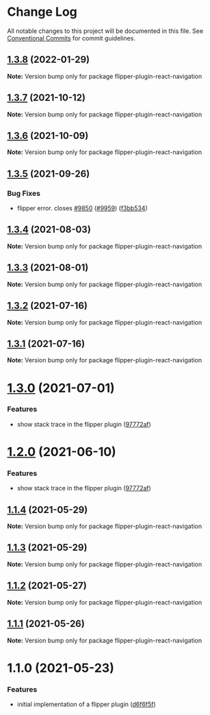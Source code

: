 # Change Log

All notable changes to this project will be documented in this file.
See [Conventional Commits](https://conventionalcommits.org) for commit guidelines.

## [1.3.8](https://github.com/react-navigation/react-navigation/compare/flipper-plugin-react-navigation@1.3.7...flipper-plugin-react-navigation@1.3.8) (2022-01-29)

**Note:** Version bump only for package flipper-plugin-react-navigation





## [1.3.7](https://github.com/react-navigation/react-navigation/compare/flipper-plugin-react-navigation@1.3.6...flipper-plugin-react-navigation@1.3.7) (2021-10-12)

**Note:** Version bump only for package flipper-plugin-react-navigation





## [1.3.6](https://github.com/react-navigation/react-navigation/compare/flipper-plugin-react-navigation@1.3.5...flipper-plugin-react-navigation@1.3.6) (2021-10-09)

**Note:** Version bump only for package flipper-plugin-react-navigation





## [1.3.5](https://github.com/react-navigation/react-navigation/compare/flipper-plugin-react-navigation@1.3.4...flipper-plugin-react-navigation@1.3.5) (2021-09-26)


### Bug Fixes

* flipper error. closes [#9850](https://github.com/react-navigation/react-navigation/issues/9850)  ([#9959](https://github.com/react-navigation/react-navigation/issues/9959)) ([f3bb534](https://github.com/react-navigation/react-navigation/commit/f3bb53401804bb93ea83c97752f0644e77db736e))





## [1.3.4](https://github.com/react-navigation/react-navigation/compare/flipper-plugin-react-navigation@1.3.3...flipper-plugin-react-navigation@1.3.4) (2021-08-03)

**Note:** Version bump only for package flipper-plugin-react-navigation





## [1.3.3](https://github.com/react-navigation/react-navigation/compare/flipper-plugin-react-navigation@1.3.2...flipper-plugin-react-navigation@1.3.3) (2021-08-01)

**Note:** Version bump only for package flipper-plugin-react-navigation





## [1.3.2](https://github.com/react-navigation/react-navigation/compare/flipper-plugin-react-navigation@1.3.1...flipper-plugin-react-navigation@1.3.2) (2021-07-16)

**Note:** Version bump only for package flipper-plugin-react-navigation





## [1.3.1](https://github.com/react-navigation/react-navigation/compare/flipper-plugin-react-navigation@1.3.0...flipper-plugin-react-navigation@1.3.1) (2021-07-16)

**Note:** Version bump only for package flipper-plugin-react-navigation





# [1.3.0](https://github.com/react-navigation/react-navigation/compare/flipper-plugin-react-navigation@1.1.4...flipper-plugin-react-navigation@1.3.0) (2021-07-01)


### Features

* show stack trace in the flipper plugin ([97772af](https://github.com/react-navigation/react-navigation/commit/97772affa3c8f26489f0bdbfb6872ef4377b8ed1))





# [1.2.0](https://github.com/react-navigation/react-navigation/compare/flipper-plugin-react-navigation@1.1.4...flipper-plugin-react-navigation@1.2.0) (2021-06-10)


### Features

* show stack trace in the flipper plugin ([97772af](https://github.com/react-navigation/react-navigation/commit/97772affa3c8f26489f0bdbfb6872ef4377b8ed1))





## [1.1.4](https://github.com/react-navigation/react-navigation/compare/flipper-plugin-react-navigation@1.1.3...flipper-plugin-react-navigation@1.1.4) (2021-05-29)

**Note:** Version bump only for package flipper-plugin-react-navigation





## [1.1.3](https://github.com/react-navigation/react-navigation/compare/flipper-plugin-react-navigation@1.1.2...flipper-plugin-react-navigation@1.1.3) (2021-05-29)

**Note:** Version bump only for package flipper-plugin-react-navigation





## [1.1.2](https://github.com/react-navigation/react-navigation/compare/flipper-plugin-react-navigation@1.1.1...flipper-plugin-react-navigation@1.1.2) (2021-05-27)

**Note:** Version bump only for package flipper-plugin-react-navigation





## [1.1.1](https://github.com/react-navigation/react-navigation/compare/flipper-plugin-react-navigation@1.1.0...flipper-plugin-react-navigation@1.1.1) (2021-05-26)

**Note:** Version bump only for package flipper-plugin-react-navigation





# 1.1.0 (2021-05-23)


### Features

* initial implementation of a flipper plugin ([d6f6f5f](https://github.com/react-navigation/react-navigation/commit/d6f6f5f94db85bd9166a5a97889c37690846d519))
